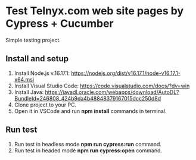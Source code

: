 # Test Telnyx.com web site pages by Cypress + Cucumber
Simple testing project.

## Install and setup
1. Install Node.js v.16.17.1: https://nodejs.org/dist/v16.17.1/node-v16.17.1-x64.msi
2. Install Visual Studio Code: https://code.visualstudio.com/docs/?dv=win
3. Install Java: https://javadl.oracle.com/webapps/download/AutoDL?BundleId=246808_424b9da4b48848379167015dcc250d8d
4. Clone project to your PC. 
5. Open it in VSCode and run **npm install** commands in terminal.
   
## Run test
1. Run test in headless mode **npm run cypress:run** command.
2. Run test in headed mode **npm run cypress:open** command.